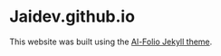 # Jaidev.github.io

This website was built using the [Al-Folio Jekyll theme](https://github.com/alshedivat/al-folio). 